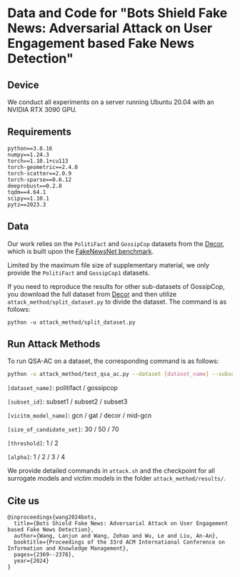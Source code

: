 # Data and Code for "Bots Shield Fake News: Adversarial Attack on User Engagement based Fake News Detection"

## Device
We conduct all experiments on a server running Ubuntu 20.04 with an NVIDIA RTX 3090 GPU. 

## Requirements
```
python==3.8.16
numpy==1.24.3
torch==1.10.1+cu113
torch-geometric==2.4.0
torch-scatter==2.0.9
torch-sparse==0.6.12
deeprobust==0.2.8
tqdm==4.64.1
scipy==1.10.1
pytz==2023.3
```

## Data
Our work relies on the `PolitiFact` and `GossipCop` datasets from the [Decor](https://github.com/jiayingwu19/DECOR), which is built upon the [FakeNewsNet benchmark](https://github.com/KaiDMML/FakeNewsNet).

Limited by the maximum file size of supplementary material, we only provide the `PolitiFact` and `GossipCop1` datasets.

If you need to reproduce the results for other sub-datasets of GossipCop, you download the full dataset from [Decor](https://github.com/jiayingwu19/DECOR) and then utilize `attack_method/split_dataset.py` to divide the dataset. The command is as follows:
```
python -u attack_method/split_dataset.py
```

## Run Attack Methods
To run QSA-AC on a dataset, the corresponding command is as follows:
```bash
python -u attack_method/test_qsa_ac.py --dataset [dataset_name] --subset [subset_id] --victim_model [victim_model_name] --topk [size_of_candidate_set] --m [threshold] --alpha [alpha] --constrain --retrain
```

`[dataset_name]`: politifact / gossipcop

`[subset_id]`: subset1 / subset2 / subset3

`[vicitm_model_name]`: gcn / gat / decor / mid-gcn

`[size_of_candidate_set]`: 30 / 50 / 70

`[threshold]`: 1 / 2

`[alpha]`: 1 / 2 / 3 / 4


We provide detailed commands in `attack.sh` and the checkpoint for all surrogate models and victim models in the folder `attack_method/results/`.
## Cite us

```
@inproceedings{wang2024bots,
  title={Bots Shield Fake News: Adversarial Attack on User Engagement based Fake News Detection},
  author={Wang, Lanjun and Wang, Zehao and Wu, Le and Liu, An-An},
  booktitle={Proceedings of the 33rd ACM International Conference on Information and Knowledge Management},
  pages={2369--2378},
  year={2024}
}
```
